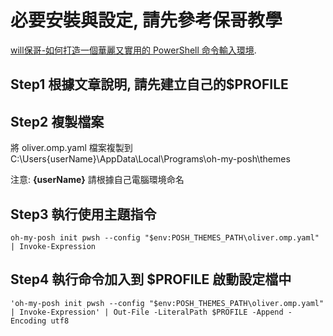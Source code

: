 # **必要安裝與設定, 請先參考保哥教學**

[will保哥-如何打造一個華麗又實用的 PowerShell 命令輸入環境][01].

## Step1 根據文章說明, 請先建立自己的$PROFILE

## Step2 複製檔案

將 oliver.omp.yaml 檔案複製到 C:\Users\{userName}\AppData\Local\Programs\oh-my-posh\themes

注意: **{userName}** 請根據自己電腦環境命名

## Step3 執行使用主題指令

    oh-my-posh init pwsh --config "$env:POSH_THEMES_PATH\oliver.omp.yaml"  | Invoke-Expression

## Step4 執行命令加入到 $PROFILE 啟動設定檔中

    'oh-my-posh init pwsh --config "$env:POSH_THEMES_PATH\oliver.omp.yaml"  | Invoke-Expression' | Out-File -LiteralPath $PROFILE -Append -Encoding utf8

<!-- link references -->
[01]: https://blog.miniasp.com/post/2021/11/24/PowerShell-prompt-with-Oh-My-Posh-and-Windows-Terminal